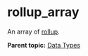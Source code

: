 # rollup\_array

An array of [rollup](r_rollup.md#).

**Parent topic:** [Data Types](../data_types/c_datatypes.md)

